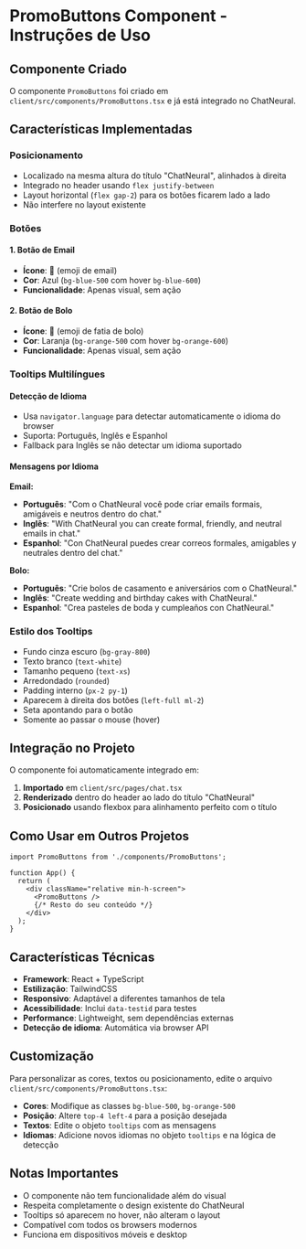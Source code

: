 # PromoButtons Component - Instruções de Uso

## Componente Criado

O componente `PromoButtons` foi criado em `client/src/components/PromoButtons.tsx` e já está integrado no ChatNeural.

## Características Implementadas

### Posicionamento
- Localizado na mesma altura do título "ChatNeural", alinhados à direita
- Integrado no header usando `flex justify-between` 
- Layout horizontal (`flex gap-2`) para os botões ficarem lado a lado
- Não interfere no layout existente

### Botões

#### 1. Botão de Email
- **Ícone**: 📧 (emoji de email)
- **Cor**: Azul (`bg-blue-500` com hover `bg-blue-600`)
- **Funcionalidade**: Apenas visual, sem ação

#### 2. Botão de Bolo
- **Ícone**: 🍰 (emoji de fatia de bolo)
- **Cor**: Laranja (`bg-orange-500` com hover `bg-orange-600`)
- **Funcionalidade**: Apenas visual, sem ação

### Tooltips Multilíngues

#### Detecção de Idioma
- Usa `navigator.language` para detectar automaticamente o idioma do browser
- Suporta: Português, Inglês e Espanhol
- Fallback para Inglês se não detectar um idioma suportado

#### Mensagens por Idioma

**Email:**
- **Português**: "Com o ChatNeural você pode criar emails formais, amigáveis e neutros dentro do chat."
- **Inglês**: "With ChatNeural you can create formal, friendly, and neutral emails in chat."
- **Espanhol**: "Con ChatNeural puedes crear correos formales, amigables y neutrales dentro del chat."

**Bolo:**
- **Português**: "Crie bolos de casamento e aniversários com o ChatNeural."
- **Inglês**: "Create wedding and birthday cakes with ChatNeural."
- **Espanhol**: "Crea pasteles de boda y cumpleaños con ChatNeural."

### Estilo dos Tooltips
- Fundo cinza escuro (`bg-gray-800`)
- Texto branco (`text-white`)
- Tamanho pequeno (`text-xs`)
- Arredondado (`rounded`)
- Padding interno (`px-2 py-1`)
- Aparecem à direita dos botões (`left-full ml-2`)
- Seta apontando para o botão
- Somente ao passar o mouse (hover)

## Integração no Projeto

O componente foi automaticamente integrado em:

1. **Importado** em `client/src/pages/chat.tsx`
2. **Renderizado** dentro do header ao lado do título "ChatNeural"
3. **Posicionado** usando flexbox para alinhamento perfeito com o título

## Como Usar em Outros Projetos

```tsx
import PromoButtons from './components/PromoButtons';

function App() {
  return (
    <div className="relative min-h-screen">
      <PromoButtons />
      {/* Resto do seu conteúdo */}
    </div>
  );
}
```

## Características Técnicas

- **Framework**: React + TypeScript
- **Estilização**: TailwindCSS
- **Responsivo**: Adaptável a diferentes tamanhos de tela
- **Acessibilidade**: Inclui `data-testid` para testes
- **Performance**: Lightweight, sem dependências externas
- **Detecção de idioma**: Automática via browser API

## Customização

Para personalizar as cores, textos ou posicionamento, edite o arquivo `client/src/components/PromoButtons.tsx`:

- **Cores**: Modifique as classes `bg-blue-500`, `bg-orange-500`
- **Posição**: Altere `top-4 left-4` para a posição desejada
- **Textos**: Edite o objeto `tooltips` com as mensagens
- **Idiomas**: Adicione novos idiomas no objeto `tooltips` e na lógica de detecção

## Notas Importantes

- O componente não tem funcionalidade além do visual
- Respeita completamente o design existente do ChatNeural
- Tooltips só aparecem no hover, não alteram o layout
- Compatível com todos os browsers modernos
- Funciona em dispositivos móveis e desktop